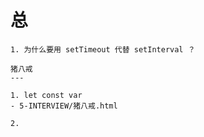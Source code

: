 # 总

```
1. 为什么要用 setTimeout 代替 setInterval ？
```

```
猪八戒
---

1. let const var
- 5-INTERVIEW/猪八戒.html

2. 
```
